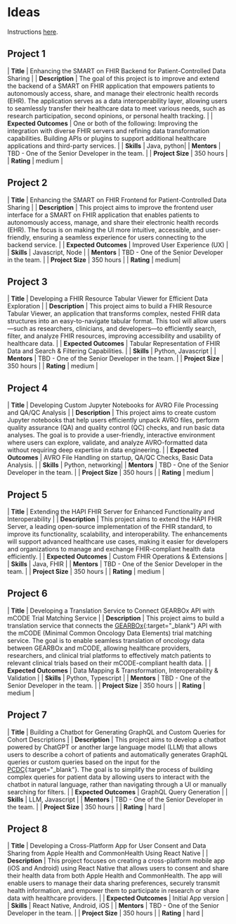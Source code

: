 # Ideas
Instructions [here](https://docs.pedscommons.org/GSoC/proposal).

## Project 1

| **Title** | Enhancing the SMART on FHIR Backend for Patient-Controlled Data Sharing | 
| **Description** | The goal of this project is to improve and extend the backend of a SMART on FHIR application that empowers patients to autonomously access, share, and manage their electronic health records (EHR). The application serves as a data interoperability layer, allowing users to seamlessly transfer their healthcare data to meet various needs, such as research participation, second opinions, or personal health tracking. |
| **Expected Outcomes** | One or both of the following: Improving the integration with diverse FHIR servers and refining data transformation capabilities. Building APIs or plugins to support additional healthcare applications and third-party services. |
| **Skills** | Java, python|
| **Mentors** | TBD - One of the Senior Developer in the team. |
| **Project Size** | 350 hours |
| **Rating** | medium |


## Project 2

| **Title** | Enhancing the SMART on FHIR Frontend for Patient-Controlled Data Sharing | 
| **Description** | This project aims to improve the frontend user interface for a SMART on FHIR application that enables patients to autonomously access, manage, and share their electronic health records (EHR). The focus is on making the UI more intuitive, accessible, and user-friendly, ensuring a seamless experience for users connecting to the backend service. |
| **Expected Outcomes** | Improved User Experience (UX) |
| **Skills** | Javascript, Node |
| **Mentors** | TBD - One of the Senior Developer in the team. |
| **Project Size** | 350 hours |
| **Rating** | medium|


## Project 3

| **Title** | Developing a FHIR Resource Tabular Viewer for Efficient Data Exploration  | 
| **Description** | This project aims to build a FHIR Resource Tabular Viewer, an application that transforms complex, nested FHIR data structures into an easy-to-navigate tabular format. This tool will allow users—such as researchers, clinicians, and developers—to efficiently search, filter, and analyze FHIR resources, improving accessibility and usability of healthcare data. |
| **Expected Outcomes** | Tabular Representation of FHIR Data and Search & Filtering Capabilities. |
| **Skills** | Python, Javascript |
| **Mentors** | TBD - One of the Senior Developer in the team. |
| **Project Size** | 350 hours |
| **Rating** | medium |


## Project 4

| **Title** | Developing Custom Jupyter Notebooks for AVRO File Processing and QA/QC Analysis | 
| **Description** | This project aims to create custom Jupyter notebooks that help users efficiently unpack AVRO files, perform quality assurance (QA) and quality control (QC) checks, and run basic data analyses. The goal is to provide a user-friendly, interactive environment where users can explore, validate, and analyze AVRO-formatted data without requiring deep expertise in data engineering. |
| **Expected Outcomes** | AVRO File Handling on startup, QA/QC Checks, Basic Data Analysis. |
| **Skills** | Python, networking|
| **Mentors** | TBD - One of the Senior Developer in the team. |
| **Project Size** | 350 hours |
| **Rating** | medium |


## Project 5

| **Title** | Extending the HAPI FHIR Server for Enhanced Functionality and Interoperability | 
| **Description** | This project aims to extend the HAPI FHIR Server, a leading open-source implementation of the FHIR standard, to improve its functionality, scalability, and interoperability. The enhancements will support advanced healthcare use cases, making it easier for developers and organizations to manage and exchange FHIR-compliant health data efficiently. |
| **Expected Outcomes** | Custom FHIR Operations & Extensions |
| **Skills** | Java, FHIR |
| **Mentors** | TBD - One of the Senior Developer in the team. |
| **Project Size** | 350 hours |
| **Rating** | medium |


## Project 6

| **Title** | Developing a Translation Service to Connect GEARBOx API with mCODE Trial Matching Service | 
| **Description** | This project aims to build a translation service that connects the [GEARBOx](https://gearbox.pedscommons.org){:target="_blank"} API with the mCODE (Minimal Common Oncology Data Elements) trial matching service. The goal is to enable seamless translation of oncology data between GEARBOx and mCODE, allowing healthcare providers, researchers, and clinical trial platforms to effectively match patients to relevant clinical trials based on their mCODE-compliant health data. |
| **Expected Outcomes** | Data Mapping & Transformation, Interoperability & Validation |
| **Skills** | Python, Typescript |
| **Mentors** | TBD - One of the Senior Developer in the team. |
| **Project Size** | 350 hours |
| **Rating** | medium |


## Project 7

| **Title** | Building a Chatbot for Generating GraphQL and Custom Queries for Cohort Descriptions | 
| **Description** | This project aims to develop a chatbot powered by ChatGPT or another large language model (LLM) that allows users to describe a cohort of patients and automatically generates GraphQL queries or custom queries based on the input for the [PCDC](https://portal.pedscommons.org){:target="_blank"}. The goal is to simplify the process of building complex queries for patient data by allowing users to interact with the chatbot in natural language, rather than navigating through a UI or manually searching for filters. |
| **Expected Outcomes** | GraphQL Query Generation |
| **Skills** | LLM, Javascript |
| **Mentors** | TBD - One of the Senior Developer in the team. |
| **Project Size** | 350 hours |
| **Rating** | hard |


## Project 8

| **Title** | Developing a Cross-Platform App for User Consent and Data Sharing from Apple Health and CommonHealth Using React Native | 
| **Description** | This project focuses on creating a cross-platform mobile app (iOS and Android) using React Native that allows users to consent and share their health data from both Apple Health and CommonHealth. The app will enable users to manage their data sharing preferences, securely transmit health information, and empower them to participate in research or share data with healthcare providers. |
| **Expected Outcomes** | Initial App version |
| **Skills** | React Native, Android, iOS |
| **Mentors** | TBD - One of the Senior Developer in the team. |
| **Project Size** | 350 hours |
| **Rating** | hard |
